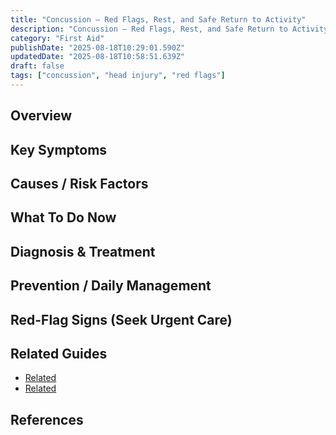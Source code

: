 ```yaml
---
title: "Concussion — Red Flags, Rest, and Safe Return to Activity"
description: "Concussion — Red Flags, Rest, and Safe Return to Activity — practical, plain-language guidance."
category: "First Aid"
publishDate: "2025-08-18T10:29:01.590Z"
updatedDate: "2025-08-18T10:58:51.639Z"
draft: false
tags: ["concussion", "head injury", "red flags"]
---
```


## Overview

## Key Symptoms

## Causes / Risk Factors

## What To Do Now

## Diagnosis & Treatment

## Prevention / Daily Management

## Red-Flag Signs (Seek Urgent Care)

## Related Guides
- [Related](/guides/common-causes-of-dizziness-and-when-to-worry/)
- [Related](/guides/the-basics-of-mental-health-first-aid/)

## References

